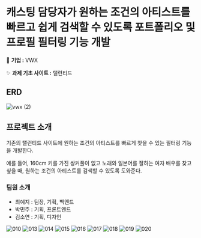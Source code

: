 # 캐스팅 담당자가 원하는 조건의 아티스트를 빠르고 쉽게 검색할 수 있도록 포트폴리오 및 프로필 필터링 기능 개발

🏢 <b>기업 :</b> VWX

✨ <b>과제 기초 사이트 :</b>  탤런티드


## ERD
![vwx (2)](https://github.com/DAHLIACHOI/Algorithm/assets/48826098/25dbfa12-14be-4b49-892c-1a627e79e8cf)

## 프로젝트 소개

기존의 탤런티드 사이트에 원하는 조건의 아티스트를 빠르게 찾을 수 있는 필터링 기능을 개발한다.

예를 들어, 160cm 키를 가진 쌍커풀이 없고 노래와 일본어를 잘하는 여자 배우를 찾고 싶을 때, 원하는 조건의 아티스트를 검색할 수 있도록 도와준다.


### 팀원 소개

- 최예지 : 팀장, 기획, 백엔드
- 박민주 : 기획, 프론트엔드
- 김소연 : 기획, 디자인

![010](https://github.com/DAHLIACHOI/Algorithm/assets/48826098/e03fa3a7-191e-4821-ad9e-c33832ce3398)
![013](https://github.com/DAHLIACHOI/Algorithm/assets/48826098/11e78f44-f331-414f-8150-238fb7007af9)
![014](https://github.com/DAHLIACHOI/Algorithm/assets/48826098/6cd2eb48-ba0b-4581-a5bc-73c6204da467)
![015](https://github.com/DAHLIACHOI/Algorithm/assets/48826098/231b3864-8927-4ea2-ac7e-047f787f2c36)
![016](https://github.com/DAHLIACHOI/Algorithm/assets/48826098/6b036e99-6ac3-4b62-9e5e-2454c339d966)
![017](https://github.com/DAHLIACHOI/Algorithm/assets/48826098/09a8b6cd-c3fe-4290-a9ac-cc7488b7241d)
![018](https://github.com/DAHLIACHOI/Algorithm/assets/48826098/e77a60c8-63f5-43f8-82db-f3c69d1b6ab3)
![019](https://github.com/DAHLIACHOI/Algorithm/assets/48826098/ac7764cf-f1a0-4cb1-97a0-5321786af9ed)
![020](https://github.com/DAHLIACHOI/Algorithm/assets/48826098/28b74577-d6bf-45ca-a408-184872458d4f)
